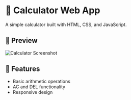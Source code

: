 # 🧮 Calculator Web App

A simple calculator built with HTML, CSS, and JavaScript.

## 📸 Preview

![Calculator Screenshot](./assets/screenshot.png)

## 🚀 Features
- Basic arithmetic operations
- AC and DEL functionality
- Responsive design
